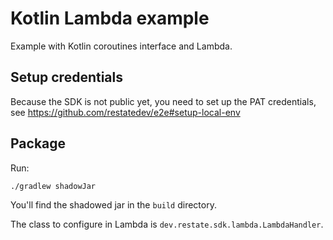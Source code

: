 # Kotlin Lambda example

Example with Kotlin coroutines interface and Lambda.

## Setup credentials

Because the SDK is not public yet, you need to set up the PAT credentials, see https://github.com/restatedev/e2e#setup-local-env

## Package

Run:

```shell
./gradlew shadowJar
```

You'll find the shadowed jar in the `build` directory.

The class to configure in Lambda is `dev.restate.sdk.lambda.LambdaHandler`.